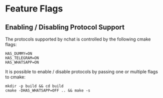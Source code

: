 Feature Flags
=============

Enabling / Disabling Protocol Support
-------------------------------------
The protocols supported by nchat is controlled by the following cmake flags:

    HAS_DUMMY=ON
    HAS_TELEGRAM=ON
    HAS_WHATSAPP=ON

It is possible to enable / disable protocols by passing one or multiple flags
to cmake:

    mkdir -p build && cd build
    cmake -DHAS_WHATSAPP=OFF .. && make -s

